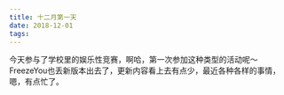 ```yaml
---
title: 十二月第一天
date: 2018-12-01
tags:
---
```

今天参与了学校里的娱乐性竞赛，啊哈，第一次参加这种类型的活动呢～FreezeYou也丢新版本出去了，更新内容看上去有点少，最近各种各样的事情，嗯，有点忙了。